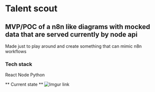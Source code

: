 # Talent scout

## MVP/POC of a n8n like diagrams with mocked data that are served currently by node api

Made just to play around and create something that can mimic n8n workflows

### Tech stack
React 
Node
Python

** Current state **
![Imgur link](https://imgur.com/VY3IIH3)
